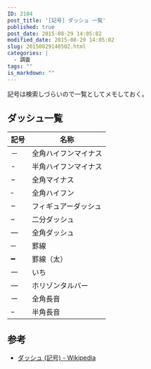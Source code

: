 ```yaml
---
ID: 2104
post_title: '[記号] ダッシュ 一覧'
published: true
post_date: 2015-08-29 14:05:02
modified_date: 2015-08-29 14:05:02
slug: 20150829140502.html
categories: |
  - 調査
tags: ""
is_markdown: ""
---
```

記号は検索しづらいので一覧としてメモしておく。
<!--more-->
<h2>ダッシュ一覧</h2>
<table>
<thead>
<tr>
<th>記号</th>
<th>名称</th>
</tr>
</thead>
<tbody>
<tr>
<td>－</td>
<td>全角ハイフンマイナス</td>
</tr>
<tr>
<td>-</td>
<td>半角ハイフンマイナス</td>
</tr>
<tr>
<td>−</td>
<td>全角マイナス</td>
</tr>
<tr>
<td>‐</td>
<td>全角ハイフン</td>
</tr>
<tr>
<td>‒</td>
<td>フィギュアーダッシュ</td>
</tr>
<tr>
<td>–</td>
<td>二分ダッシュ</td>
</tr>
<tr>
<td>—</td>
<td>全角ダッシュ</td>
</tr>
<tr>
<td>─</td>
<td>罫線</td>
</tr>
<tr>
<td>━</td>
<td>罫線（太）</td>
</tr>
<tr>
<td>一</td>
<td>いち</td>
</tr>
<tr>
<td>―</td>
<td>ホリゾンタルバー</td>
</tr>
<tr>
<td>ー</td>
<td>全角長音</td>
</tr>
<tr>
<td>ｰ</td>
<td>半角長音</td>
</tr>
</tbody>
</table>

<h2>参考</h2>
<ul>
<li><a href="https://ja.wikipedia.org/wiki/%E3%83%80%E3%83%83%E3%82%B7%E3%83%A5_(%E8%A8%98%E5%8F%B7)">ダッシュ (記号) - Wikipedia</a></li>
</ul>
